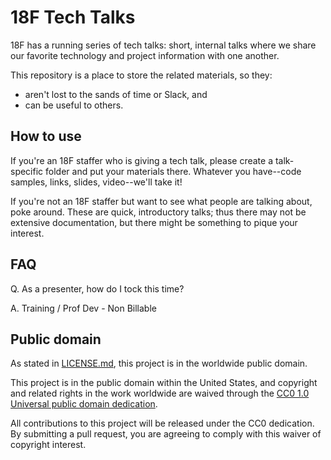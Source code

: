 # 18F Tech Talks

18F has a running series of tech talks: short, internal talks where we share our favorite technology and project information with one another.

This repository is a place to store the related materials, so they:
* aren't lost to the sands of time or Slack, and
* can be useful to others.

## How to use

If you're an 18F staffer who is giving a tech talk, please create a talk-specific folder and put your materials there. Whatever you have--code samples, links, slides, video--we'll take it!

If you're not an 18F staffer but want to see what people are talking about, poke around. These are quick, introductory talks; thus there may not be extensive documentation, but there might be something to pique your interest.

## FAQ

Q. As a presenter, how do I tock this time?

A. Training / Prof Dev - Non Billable

## Public domain

As stated in [LICENSE.md](LICENSE.md), this project is in the worldwide public domain.

This project is in the public domain within the United States, and copyright and related rights in the work worldwide are waived through the [CC0 1.0 Universal public domain dedication](https://creativecommons.org/publicdomain/zero/1.0/).

All contributions to this project will be released under the CC0 dedication. By submitting a pull request, you are agreeing to comply with this waiver of copyright interest.
